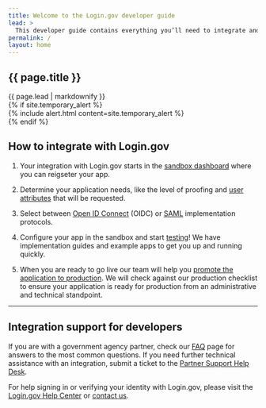 ```yaml
---
title: Welcome to the Login.gov developer guide
lead: >
  This developer guide contains everything you’ll need to integrate and deploy your application with Login.gov.
permalink: /
layout: home
---
```

<section class="usa-section usa-section--dark">
  <div class="grid-container">
    <div class="grid-row grid-gap">
      <div class="desktop:grid-col-8 desktop:grid-offset-2 mobile:grid-col-auto">
        <h1 class="usa-display mobile:margin-2">{{ page.title }}</h1>
        <div class="usa-intro mobile:margin-2">{{ page.lead | markdownify }}</div>
      </div>
    </div>
  </div>
</section>
<div class="grid-container">
  <div class="desktop:grid-col-9 desktop:grid-offset-2 mobile:grid-col-auto mobile:padding-2">
  {% if site.temporary_alert %}
  <section class="usa-section" markdown="1">  
      {% include alert.html content=site.temporary_alert %}
  </section>
  {% endif %}
  <h2 class='margin-top-4'>How to integrate with Login.gov</h2>

  <ol class="usa-process-list usa-prose margin-bottom-4">
    <li class="usa-process-list__item">
      <p>
        Your integration with Login.gov starts in the <a href="https://dashboard.int.identitysandbox.gov/" class="usa-link">sandbox dashboard</a> where you can reigseter your app.
      </p>
    </li>
    <li class="usa-process-list__item">
      <p>
        Determine your application needs, like the level of proofing and <a href="{% link _pages/attributes.md %}" class="usa-link">user attributes</a> that will be requested.
      </p>
    </li>
    <li class="usa-process-list__item">
      <p>
        Select between <a href="{% link _pages/oidc/getting-started.md %}" class="usa-link">Open ID Connect</a> (OIDC) or <a href="{% link _pages/saml/getting-started.md %}" class="usa-link">SAML</a> implementation protocols.
      </p>
    </li>
    <li class="usa-process-list__item">
      <p>
        Configure your app in the sandbox and start <a href="{% link _pages/testing.md %}" class="usa-link">testing</a>! We have implementation guides and example apps to get you up and running quickly.
      </p>
    </li>
    <li class="usa-process-list__item">
      <p>
        When you are ready to go live our team will help you <a href="{% link _pages/production.md %}" class="usa-link">promote the application to production</a>. We will check against our production checklist to ensure your application is ready for production from an administrative and technical standpoint.
      </p>
    </li>
  </ol>

  <hr class="text-primary-light border-solid measure-5 margin-x-0">
  <section class="usa-section usa-prose padding-top-5">
    <h2>Integration support for developers</h2>
    <p class="measure-5 margin-x-0">
      If you are with a government agency partner, check our <a href="{% link _pages/support.md %}" class="usa-link">FAQ</a> page for answers to the most common questions. If you need further technical assistance with an integration, submit a ticket to the <a href="https://zendesk.login.gov/" class="usa-link">Partner Support Help Desk</a>.
    </p>
    <p class="measure-5 margin-x-0">
      For help signing in or verifying your identity with Login.gov, please visit the <a href="https://login.gov/help/" class="usa-link">Login.gov Help Center</a> or <a href="https://login.gov/contact/" class="usa-link">contact us</a>.
    </p>
  </section>
  </div>
</div>
